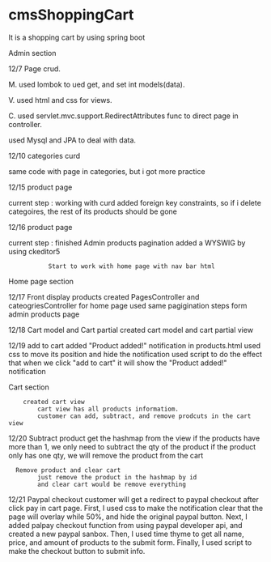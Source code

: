# cmsShoppingCart
It is a shopping cart by using spring boot

Admin section

12/7 Page crud. 

M. used lombok to ued get, and set int models(data).

V. used html and css for views.

C. used servlet.mvc.support.RedirectAttributes func to direct page in controller.

used Mysql and JPA to deal with data.

12/10 categories curd

same code with page in categories, but i got more practice 

12/15 product page

current step : working with curd 
               added foreign key constraints, so if i delete categoires, the rest of its products should be gone

12/16 product page

current step : finished Admin products pagination
               added a WYSWIG by using ckeditor5
               
               Start to work with home page with nav bar html

Home page section

12/17 Front display products
            created PagesController and cateogriesController for home page
            used same pagigination steps form admin products page

12/18 Cart model and Cart partial
            created cart model and cart partial view

12/19 add to cart
            added "Product added!" notification in products.html
            used css to move its position and hide the notification
            used script to do the effect that when we click "add to cart" it will show the "Product added!" notification

Cart section

        created cart view
            cart view has all products informatiom.
            customer can add, subtract, and remove prodcuts in the cart view

12/20 Subtract product
            get the hashmap from the view
            if the products have more than 1, we only need to subtract the qty of the product
            if the product only has one qty, we will remove the product from the cart
            
      Remove product and clear cart
            just remove the product in the hashmap by id
            and clear cart would be remove everything

12/21 Paypal checkout
            customer will get a redirect to paypal checkout after click pay in cart page. 
            First, I used css to make the notification clear that the page will overlay while 50%, and hide the original paypal button.
            Next, I added palpay checkout function from using paypal developer api, and created a new paypal sanbox.
            Then, I used time thyme to get all name, price, and amount of products to the submit form.
            Finally, I used script to make the checkout button to submit info.


